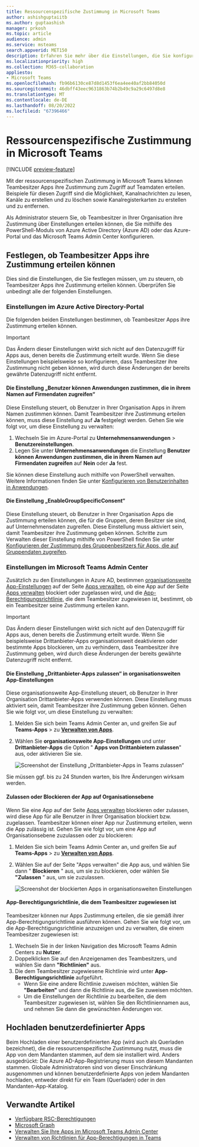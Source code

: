 ```yaml
---
title: Ressourcenspezifische Zustimmung in Microsoft Teams
author: ashishguptaiitb
ms.author: guptaashish
manager: prkosh
ms.topic: article
audience: admin
ms.service: msteams
search.appverid: MET150
description: Erfahren Sie mehr über die Einstellungen, die Sie konfigurieren müssen, um zu steuern, ob Teambesitzer in Ihrer Organisation ihre Zustimmung Apps erteilen können.
ms.localizationpriority: high
ms.collection: M365-collaboration
appliesto:
- Microsoft Teams
ms.openlocfilehash: fb96b6130ce87d8d1453f6ea4ee40af2bb84050d
ms.sourcegitcommit: 46dbff43eec9631863b74b2b49c9a29c6497d8e8
ms.translationtype: MT
ms.contentlocale: de-DE
ms.lasthandoff: 08/20/2022
ms.locfileid: "67396466"
---
```

# <a name="resource-specific-consent-in-microsoft-teams"></a>Ressourcenspezifische Zustimmung in Microsoft Teams

[!INCLUDE [preview-feature](includes/preview-feature.md)]

Mit der ressourcenspezifischen Zustimmung in Microsoft Teams können Teambesitzer Apps ihre Zustimmung zum Zugriff auf Teamdaten erteilen. Beispiele für diesen Zugriff sind die Möglichkeit, Kanalnachrichten zu lesen, Kanäle zu erstellen und zu löschen sowie Kanalregisterkarten zu erstellen und zu entfernen.

Als Administrator steuern Sie, ob Teambesitzer in Ihrer Organisation ihre Zustimmung über Einstellungen erteilen können, die Sie mithilfe des PowerShell-Moduls von Azure Active Directory (Azure AD) oder das Azure-Portal und das Microsoft Teams Admin Center konfigurieren.  

## <a name="set-whether-team-owners-can-give-consent-to-apps"></a>Festlegen, ob Teambesitzer Apps ihre Zustimmung erteilen können

Dies sind die Einstellungen, die Sie festlegen müssen, um zu steuern, ob Teambesitzer Apps ihre Zustimmung erteilen können. Überprüfen Sie unbedingt alle der folgenden Einstellungen.

### <a name="settings-in-azure-active-directory-portal"></a>Einstellungen im Azure Active Directory-Portal

Die folgenden beiden Einstellungen bestimmen, ob Teambesitzer Apps ihre Zustimmung erteilen können.

> [!IMPORTANT]
> Das Ändern dieser Einstellungen wirkt sich nicht auf den Datenzugriff für Apps aus, denen bereits die Zustimmung erteilt wurde. Wenn Sie diese Einstellungen beispielsweise so konfigurieren, dass Teambesitzer ihre Zustimmung nicht geben können, wird durch diese Änderungen der bereits gewährte Datenzugriff nicht entfernt.

#### <a name="the-users-can-consent-to-apps-accessing-company-data-on-their-behalf-setting"></a>Die Einstellung „Benutzer können Anwendungen zustimmen, die in ihrem Namen auf Firmendaten zugreifen“

Diese Einstellung steuert, ob Benutzer in Ihrer Organisation Apps in ihrem Namen zustimmen können. Damit Teambesitzer ihre Zustimmung erteilen können, muss diese Einstellung auf **Ja** festgelegt werden. Gehen Sie wie folgt vor, um diese Einstellung zu verwalten:

1. Wechseln Sie im Azure-Portal zu **Unternehmensanwendungen** > **Benutzereinstellungen**.
2. Legen Sie unter **Unternehmensanwendungen** die Einstellung **Benutzer können Anwendungen zustimmen, die in ihrem Namen auf Firmendaten zugreifen** auf **Nein** oder **Ja** fest.

Sie können diese Einstellung auch mithilfe von PowerShell verwalten. Weitere Informationen finden Sie unter [Konfigurieren von Benutzerinhalten in Anwendungen](/azure/active-directory/manage-apps/configure-user-consent#configure-user-consent-to-applications).

#### <a name="the-enablegroupspecificconsent-setting"></a>Die Einstellung „EnableGroupSpecificConsent“

Diese Einstellung steuert, ob Benutzer in Ihrer Organisation Apps die Zustimmung erteilen können, die für die Gruppen, deren Besitzer sie sind, auf Unternehmensdaten zugreifen. Diese Einstellung muss aktiviert sein, damit Teambesitzer ihre Zustimmung geben können. Schritte zum Verwalten dieser Einstellung mithilfe von PowerShell finden Sie unter [Konfigurieren der Zustimmung des Gruppenbesitzers für Apps, die auf Gruppendaten zugreifen](/azure/active-directory/manage-apps/configure-user-consent#configure-group-owner-consent-to-apps-accessing-group-data).

### <a name="settings-in-the-microsoft-teams-admin-center"></a>Einstellungen im Microsoft Teams Admin Center

Zusätzlich zu den Einstellungen in Azure AD, bestimmen [organisationsweite App-Einstellungen](manage-apps.md#manage-org-wide-app-settings) auf der Seite [Apps verwalten](manage-apps.md), ob eine App auf der Seite [Apps verwalten](manage-apps.md#allow-and-block-apps) blockiert oder zugelassen wird, und die [App-Berechtigungsrichtlinie](teams-app-permission-policies.md), die dem Teambesitzer zugewiesen ist, bestimmt, ob ein Teambesitzer seine Zustimmung erteilen kann.

> [!IMPORTANT]
> Das Ändern dieser Einstellungen wirkt sich nicht auf den Datenzugriff für Apps aus, denen bereits die Zustimmung erteilt wurde. Wenn Sie beispielsweise Drittanbieter-Apps organisationsweit deaktivieren oder bestimmte Apps blockieren, um zu verhindern, dass Teambesitzer ihre Zustimmung geben, wird durch diese Änderungen der bereits gewährte Datenzugriff nicht entfernt.  

#### <a name="the-allow-third-party-apps-setting-in-org-wide-app-settings"></a>Die Einstellung „Drittanbieter-Apps zulassen“ in organisationsweiten App-Einstellungen

Diese organisationsweite App-Einstellung steuert, ob Benutzer in Ihrer Organisation Drittanbieter-Apps verwenden können. Diese Einstellung muss aktiviert sein, damit Teambesitzer ihre Zustimmung geben können. Gehen Sie wie folgt vor, um diese Einstellung zu verwalten:

1. Melden Sie sich beim Teams Admin Center an, und greifen Sie auf **Teams-Apps** >  zu **[Verwalten von Apps](https://admin.teams.microsoft.com/policies/manage-apps)**.
1. Wählen Sie **organisationsweite App-Einstellungen** und unter **Drittanbieter-Apps** die Option " **Apps von Drittanbietern zulassen**" aus, oder aktivieren Sie sie.

    ![Screenshot der Einstellung „Drittanbieter-Apps in Teams zulassen“](media/resource-specific-consent-org-wide-setting.png)

Sie müssen ggf. bis zu 24 Stunden warten, bis Ihre Änderungen wirksam werden.

#### <a name="allow-or-block-the-app-at-the-org-level"></a>Zulassen oder Blockieren der App auf Organisationsebene

Wenn Sie eine App auf der Seite [Apps verwalten](manage-apps.md#allow-and-block-apps) blockieren oder zulassen, wird diese App für alle Benutzer in Ihrer Organisation blockiert bzw. zugelassen. Teambesitzer können einer App nur Zustimmung erteilen, wenn die App zulässig ist. Gehen Sie wie folgt vor, um eine App auf Organisationsebene zuzulassen oder zu blockieren:

1. Melden Sie sich beim Teams Admin Center an, und greifen Sie auf **Teams-Apps** >  zu **[Verwalten von Apps](https://admin.teams.microsoft.com/policies/manage-apps)**.
1. Wählen Sie auf der Seite "Apps verwalten" die App aus, und wählen Sie dann " **Blockieren** " aus, um sie zu blockieren, oder wählen Sie **"Zulassen** " aus, um sie zuzulassen.

    ![Screenshot der blockierten Apps in organisationsweiten Einstellungen](media/resource-specific-consent-allow-block-apps.png)

#### <a name="app-permission-policy-assigned-to-the-team-owner"></a>App-Berechtigungsrichtlinie, die dem Teambesitzer zugewiesen ist

Teambesitzer können nur Apps Zustimmung erteilen, die sie gemäß ihrer App-Berechtigungsrichtlinie ausführen können. Gehen Sie wie folgt vor, um die App-Berechtigungsrichtlinie anzuzeigen und zu verwalten, die einem Teambesitzer zugewiesen ist:

1. Wechseln Sie in der linken Navigation des Microsoft Teams Admin Centers zu **Nutzer**.
1. Doppelklicken Sie auf den Anzeigenamen des Teambesitzers, und wählen Sie dann **"Richtlinien"** aus.
1. Die dem Teambesitzer zugewiesene Richtlinie wird unter **App-Berechtigungsrichtlinie** aufgeführt.
    - Wenn Sie eine andere Richtlinie zuweisen möchten, wählen Sie **"Bearbeiten"** und dann die Richtlinie aus, die Sie zuweisen möchten.
    - Um die Einstellungen der Richtlinie zu bearbeiten, die dem Teambesitzer zugewiesen ist, wählen Sie den Richtliniennamen aus, und nehmen Sie dann die gewünschten Änderungen vor.  

## <a name="upload-custom-apps"></a>Hochladen benutzerdefinierter Apps

Beim Hochladen einer benutzerdefinierten App (wird auch als Querladen bezeichnet), die die ressourcenspezifische Zustimmung nutzt, muss die App von dem Mandanten stammen, auf dem sie installiert wird. Anders ausgedrückt: Die Azure AD-App-Registrierung muss von diesem Mandanten stammen. Globale Administratoren sind von dieser Einschränkung ausgenommen und können benutzerdefinierte Apps von jedem Mandanten hochladen, entweder direkt für ein Team (Querladen) oder in den Mandanten-App-Katalog.

## <a name="related-articles"></a>Verwandte Artikel

- [Verfügbare RSC-Berechtigungen](/microsoftteams/platform/graph-api/rsc/resource-specific-consent)
- [Microsoft Graph](https://developer.microsoft.com/graph)
- [Verwalten Sie Ihre Apps im Microsoft Teams Admin Center](manage-apps.md)
- [Verwalten von Richtlinien für App-Berechtigungen in Teams](teams-app-permission-policies.md)
